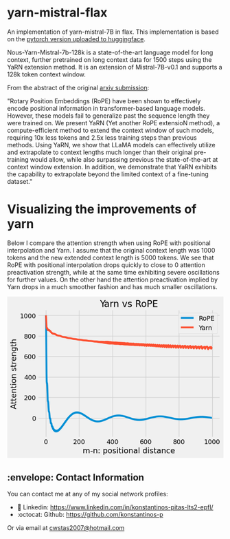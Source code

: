 # yarn-mistral-flax
An implementation of yarn-mistral-7B in flax. This implementation is based on the [pytorch version uploaded to huggingface](https://huggingface.co/NousResearch/Yarn-Mistral-7b-128k
).


Nous-Yarn-Mistral-7b-128k is a state-of-the-art language model for long context, further pretrained on long context data for 1500 steps using the YaRN extension method. It is an extension of Mistral-7B-v0.1 and supports a 128k token context window.

From the abstract of the original [arxiv submission](https://arxiv.org/abs/2309.00071):


"Rotary Position Embeddings (RoPE) have been shown to effectively encode positional information in transformer-based language models. However, these models fail to generalize past the sequence length they were trained on. We present YaRN (Yet another RoPE extensioN method), a compute-efficient method to extend the context window of such models, requiring 10x less tokens and 2.5x less training steps than previous methods. Using YaRN, we show that LLaMA models can effectively utilize and extrapolate to context lengths much longer than their original pre-training would allow, while also surpassing previous the state-of-the-art at context window extension. In addition, we demonstrate that YaRN exhibits the capability to extrapolate beyond the limited context of a fine-tuning dataset."

# Visualizing the improvements of yarn
Below I compare the attention strength when using RoPE with positional interpolation
and Yarn. I assume that the original context length was 1000 tokens and the new extended 
context length is 5000 tokens. We see that RoPE with positional interpolation drops quickly to
close to 0 attention preactivation strength, while at the same time exhibiting severe oscillations for further values. 
On the other hand the attention preactivation implied by Yarn drops in a much smoother fashion and has much smaller oscillations.

![](assets/yarn_vs_rope.png)


<h2> :envelope: Contact Information </h2>
You can contact me at any of my social network profiles:

- :briefcase: Linkedin: https://www.linkedin.com/in/konstantinos-pitas-lts2-epfl/
- :octocat: Github: https://github.com/konstantinos-p

Or via email at cwstas2007@hotmail.com
